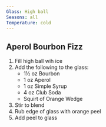 ```yaml
---
Glass: High ball
Seasons: all
Temperature: cold
---
```


## Aperol Bourbon Fizz

1. Fill high ball wih ice
2. Add the following to the glass:
	- 1½ oz Bourbon
	- 1 oz Aperol
	- 1 oz Simple Syrup
	- 4 oz Club Soda
	- Squirt of Orange Wedge
3. Stir to blend
4. Rub edge of glass with orange peel 
5. Add peel to glass
